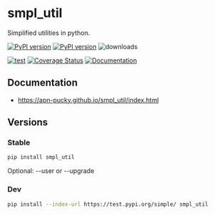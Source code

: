# smpl_util
Simplified utilities in python.

[![PyPI version][pypi image]][pypi link] [![PyPI version][pypi versions]][pypi link]  ![downloads](https://img.shields.io/pypi/dm/smpl_util.svg)

[![test][a t image]][a t link]     [![Coverage Status][c t i]][c t l] [![Documentation][rtd t i]][rtd t l]

## Documentation

-   <https://apn-pucky.github.io/smpl_util/index.html>

## Versions

### Stable

```sh
pip install smpl_util
```

Optional: --user or --upgrade

### Dev

```sh
pip install --index-url https://test.pypi.org/simple/ smpl_util
```

[doc stable]: https://apn-pucky.github.io/smpl_util/index.html
[doc test]: https://apn-pucky.github.io/smpl_util/test/index.html

[pypi image]: https://badge.fury.io/py/smpl_util.svg
[pypi link]: https://pypi.org/project/smpl_util/
[pypi versions]: https://img.shields.io/pypi/pyversions/smpl_util.svg

[a s image]: https://github.com/APN-Pucky/smpl_util/actions/workflows/stable.yml/badge.svg
[a s link]: https://github.com/APN-Pucky/smpl_util/actions/workflows/stable.yml
[a t link]: https://github.com/APN-Pucky/smpl_util/actions/workflows/test.yml
[a t image]: https://github.com/APN-Pucky/smpl_util/actions/workflows/test.yml/badge.svg

[cc s q i]: https://app.codacy.com/project/badge/Grade/38630d0063814027bd4d0ffaa73790a2?branch=stable
[cc s q l]: https://www.codacy.com/gh/APN-Pucky/smpl_util/dashboard?utm_source=github.com&amp;utm_medium=referral&amp;utm_content=APN-Pucky/smpl&amp;utm_campaign=Badge_Grade?branch=stable
[cc s c i]: https://app.codacy.com/project/badge/Coverage/38630d0063814027bd4d0ffaa73790a2?branch=stable
[cc s c l]: https://www.codacy.com/gh/APN-Pucky/smpl_util/dashboard?utm_source=github.com&utm_medium=referral&utm_content=APN-Pucky/smpl&utm_campaign=Badge_Coverage?branch=stable

[cc q i]: https://app.codacy.com/project/badge/Grade/38630d0063814027bd4d0ffaa73790a2
[cc q l]: https://www.codacy.com/gh/APN-Pucky/smpl_util/dashboard?utm_source=github.com&amp;utm_medium=referral&amp;utm_content=APN-Pucky/smpl&amp;utm_campaign=Badge_Grade
[cc c i]: https://app.codacy.com/project/badge/Coverage/38630d0063814027bd4d0ffaa73790a2
[cc c l]: https://www.codacy.com/gh/APN-Pucky/smpl_util/dashboard?utm_source=github.com&utm_medium=referral&utm_content=APN-Pucky/smpl&utm_campaign=Badge_Coverage

[c s i]: https://coveralls.io/repos/github/APN-Pucky/smpl_util/badge.svg?branch=stable
[c s l]: https://coveralls.io/github/APN-Pucky/smpl_util?branch=stable
[c t l]: https://coveralls.io/github/APN-Pucky/smpl_util?branch=master
[c t i]: https://coveralls.io/repos/github/APN-Pucky/smpl_util/badge.svg?branch=master

[rtd s i]: https://readthedocs.org/projects/smpl_util/badge/?version=stable
[rtd s l]: https://smpl_util.readthedocs.io/en/stable/?badge=stable
[rtd t i]: https://readthedocs.org/projects/smpl_util/badge/?version=latest
[rtd t l]: https://smpl_util.readthedocs.io/en/latest/?badge=latest
